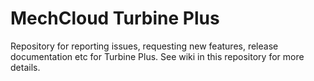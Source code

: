 # MechCloud Turbine Plus
Repository for reporting issues, requesting new features, release documentation etc for Turbine Plus. See wiki in this repository for more details.

